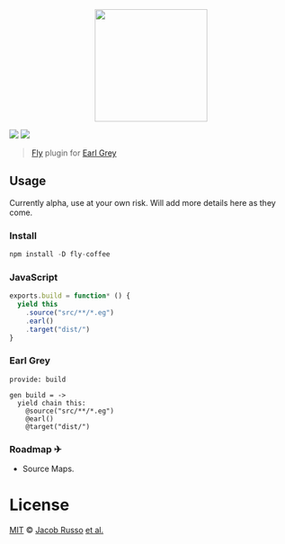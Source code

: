 <div align="center">
  <a href="http://github.com/flyjs/fly">
    <img width=200px  src="https://cloud.githubusercontent.com/assets/8317250/8430194/35c6043a-1f6a-11e5-8cbd-af6cc86baa84.png">
  </a>
</div>

[![][fly-badge]]([fly]) ![][mit-badge]

> [Fly][fly] plugin for [Earl Grey](https://breuleux.github.io/earl-grey/)


## Usage

Currently alpha, use at your own risk.  Will add more details here as they come.

### Install

```a
npm install -D fly-coffee
```

### JavaScript

```js
exports.build = function* () {
  yield this
    .source("src/**/*.eg")
    .earl()
    .target("dist/")
}
```

### Earl Grey

```earl-grey
provide: build

gen build = ->
  yield chain this:
    @source("src/**/*.eg")
    @earl()
    @target("dist/")
```

### Roadmap ✈

+ Source Maps.

# License

[MIT](http://opensource.org/licenses/MIT) © [Jacob Russo][author] [et al.](https://github.com/bucaran/fly-earl/graphs/contributors)




[author]: http://madcapjake.com

[fly]: https://www.github.com/bucaran/fly

[fly-badge]: https://img.shields.io/badge/fly-JS-05B3E1.svg?style=flat-square
[mit-badge]: https://img.shields.io/badge/license-MIT-444444.svg?style=flat-square

[npm-pkg-link]: https://www.npmjs.org/package/fly-earl
